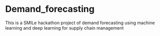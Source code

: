 # Demand_forecasting
This is a SMILe hackathon project of demand forecasting using machine learning and deep learning for supply chain management
